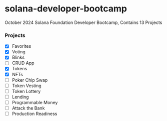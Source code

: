 # solana-developer-bootcamp
October 2024 Solana Foundation Developer Bootcamp, Contains 13 Projects

### Projects
- [x] Favorites  
- [x] Voting  
- [x] Blinks  
- [ ] CRUD App  
- [x] Tokens  
- [x] NFTs  
- [ ] Poker Chip Swap  
- [ ] Token Vesting  
- [ ] Token Lottery  
- [ ] Lending  
- [ ] Programmable Money  
- [ ] Attack the Bank  
- [ ] Production Readiness 
